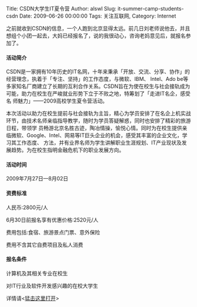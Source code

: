 Title: CSDN大学生IT夏令营
Author: alswl
Slug: it-summer-camp-students-csdn
Date: 2009-06-26 00:00:00
Tags: 关注互联网, 
Category: Internet

之前就收到CSDN的信息，一个人跑到北京显得太远。前几日刘老师说他去，并且想组个小团一起去，大妈已经报名了，说的我很动心，咨询老妈意见后，就报名参加了。

#### 活动简介

CSDN是一家拥有10年历史的IT名网，十年来秉承「开放、交流、分享、协作」的经营理念，执着于「专注、坚持」的工作态度，与微软、IBM、 Intel、Ado
be等多家知名厂商建立了长期的互利合作关系。CSDN旨在为使在校生与社会接轨成为可能，助力在校生在严峻就业形势下立于不败之地，特筹划了「走进IT名企，感受名
师魅力」——2009高校学生夏令营活动。

本次活动以助力在校生提前与社会接轨为主旨，精心为学员安排了在名企上机实战环节，由技术名师亲临指导教学，随时为学员答疑解惑，同时也安排了精彩的旅游日程，带领学
员畅游北京名胜古迹，陶冶情操，愉悦心情。同时为在校生提供亲临微软、Google、Intel、网易等IT巨头企业的机会，感受其丰富的企业文化，学习其工作态度、
方法，并有业界名师为学生讲解职业生涯规划、IT产业现状及发展趋势。为在校生指明金融危机下的职业发展方向。

#### 活动时间

2009年7月27日—8月02日

#### 资费标准

人民币:2800元/人

6月30日前报名享有优惠价格:2520元/人

费用包括:食宿、旅游景点门票、意外保险

费用不含其它自费项目及私人消费

#### 报名条件

计算机及其相关专业在校生

对IT行业及软件开发感兴趣的在校大学生

详情请<[猛击这里打开](http://subject.csdn.net/it-student/severDay.html)>

